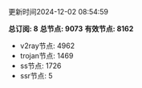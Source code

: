 更新时间2024-12-02 08:54:59

**总订阅: 8**
**总节点: 9073**
**有效节点: 8162**
- v2ray节点: 4962
- trojan节点: 1469
- ss节点: 1726
- ssr节点: 5
